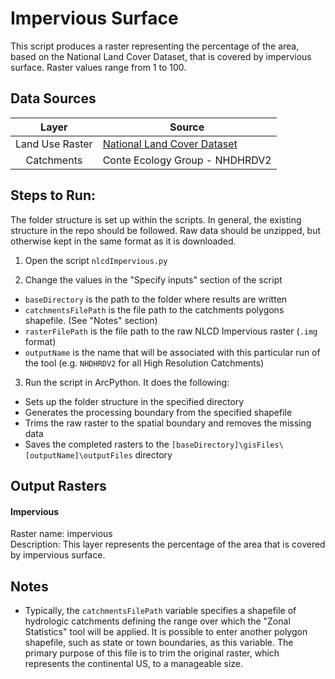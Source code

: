 Impervious Surface
==================

This script produces a raster representing the percentage of the area, based on 
the National Land Cover Dataset, that is covered by impervious surface. Raster 
values range from 1 to 100.


## Data Sources
| Layer           | Source                                              |
|:-----:          | ------                                              |
| Land Use Raster | [National Land Cover Dataset](http://www.mrlc.gov/) |
| Catchments      | Conte Ecology Group  - NHDHRDV2                     |

## Steps to Run:

The folder structure is set up within the scripts. In general, the existing 
structure in the repo should be followed. Raw data should be unzipped, but 
otherwise kept in the same format as it is downloaded.

1. Open the script `nlcdImpervious.py`

2. Change the values in the "Specify inputs" section of the script
 - `baseDirectory` is the path to the folder where results are written
 - `catchmentsFilePath` is the file path to the catchments polygons shapefile. 
 (See "Notes" section)
 - `rasterFilePath` is the file path to the raw NLCD Impervious raster (`.img` 
 format)
 - `outputName` is the name that will be associated with this particular run of 
 the tool (e.g. `NHDHRDV2` for all High Resolution Catchments)

3. Run the script in ArcPython. It does the following:
 - Sets up the folder structure in the specified directory
 - Generates the processing boundary from the specified shapefile
 - Trims the raw raster to the spatial boundary and removes the missing data
 - Saves the completed rasters to the 
 `[baseDirectory]\gisFiles\[outputName]\outputFiles` directory

## Output Rasters 

#### Impervious
Raster name: impervious <br>
Description: This layer represents the percentage of the area that is covered 
by impervious surface.


## Notes

- Typically, the `catchmentsFilePath` variable specifies a shapefile of 
hydrologic catchments defining the range over which the "Zonal Statistics" tool 
will be applied. It is possible to enter another polygon shapefile, such as 
state or town boundaries, as this variable. The primary purpose of this file is 
to trim the original raster, which represents the continental US, to a manageable 
size.
